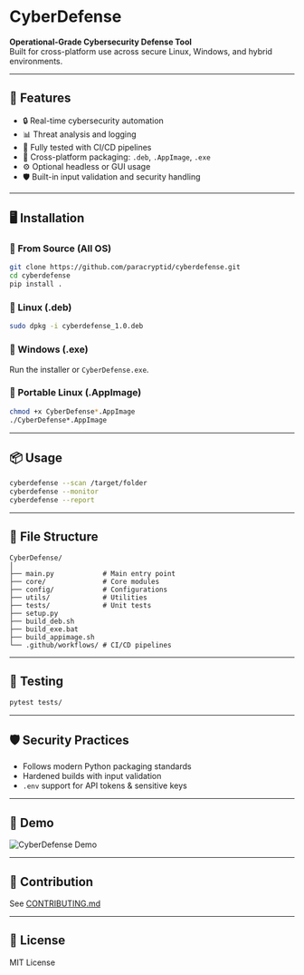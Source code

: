 
# CyberDefense

**Operational-Grade Cybersecurity Defense Tool**  
Built for cross-platform use across secure Linux, Windows, and hybrid environments.

---

## 🚀 Features

- 🔒 Real-time cybersecurity automation
- 📊 Threat analysis and logging
- 🧪 Fully tested with CI/CD pipelines
- 🔁 Cross-platform packaging: `.deb`, `.AppImage`, `.exe`
- ⚙️ Optional headless or GUI usage
- 🛡️ Built-in input validation and security handling

---

## 🖥️ Installation

### 🔹 From Source (All OS)
```bash
git clone https://github.com/paracryptid/cyberdefense.git
cd cyberdefense
pip install .
```

### 🔸 Linux (.deb)
```bash
sudo dpkg -i cyberdefense_1.0.deb
```

### 🔸 Windows (.exe)
Run the installer or `CyberDefense.exe`.

### 🔸 Portable Linux (.AppImage)
```bash
chmod +x CyberDefense*.AppImage
./CyberDefense*.AppImage
```

---

## 📦 Usage

```bash
cyberdefense --scan /target/folder
cyberdefense --monitor
cyberdefense --report
```

---

## 📁 File Structure

```
CyberDefense/
│
├── main.py            # Main entry point
├── core/              # Core modules
├── config/            # Configurations
├── utils/             # Utilities
├── tests/             # Unit tests
├── setup.py
├── build_deb.sh
├── build_exe.bat
├── build_appimage.sh
└── .github/workflows/ # CI/CD pipelines
```

---

## 🧪 Testing

```bash
pytest tests/
```

---

## 🛡️ Security Practices

- Follows modern Python packaging standards
- Hardened builds with input validation
- `.env` support for API tokens & sensitive keys

---

## 📸 Demo

![CyberDefense Demo](docs/demo.gif)

---

## 🤝 Contribution

See [CONTRIBUTING.md](CONTRIBUTING.md)

---

## 📄 License

MIT License
